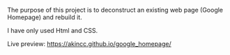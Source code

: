 The purpose of this project is to deconstruct an existing web page (Google Homepage) and rebuild it.

I have only used Html and CSS.

Live preview: https://akincc.github.io/google_homepage/
